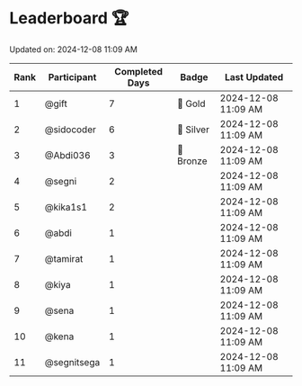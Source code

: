 # Leaderboard 🏆

Updated on: 2024-12-08 11:09 AM

| Rank | Participant       | Completed Days | Badge      | Last Updated         |
|------|-------------------|----------------|------------|----------------------|
| 1    | @gift             | 7              | 🏅 Gold     | 2024-12-08 11:09 AM |
| 2    | @sidocoder        | 6              | 🥈 Silver   | 2024-12-08 11:09 AM |
| 3    | @Abdi036          | 3              | 🥉 Bronze   | 2024-12-08 11:09 AM |
| 4    | @segni            | 2              |            | 2024-12-08 11:09 AM |
| 5    | @kika1s1          | 2              |            | 2024-12-08 11:09 AM |
| 6    | @abdi             | 1              |            | 2024-12-08 11:09 AM |
| 7    | @tamirat          | 1              |            | 2024-12-08 11:09 AM |
| 8    | @kiya             | 1              |            | 2024-12-08 11:09 AM |
| 9    | @sena             | 1              |            | 2024-12-08 11:09 AM |
| 10   | @kena             | 1              |            | 2024-12-08 11:09 AM |
| 11   | @segnitsega       | 1              |            | 2024-12-08 11:09 AM |

